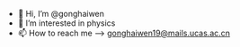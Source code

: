 - 👋 Hi, I’m @gonghaiwen
- 👀 I’m interested in physics
- 📫 How to reach me --> gonghaiwen19@mails.ucas.ac.cn
